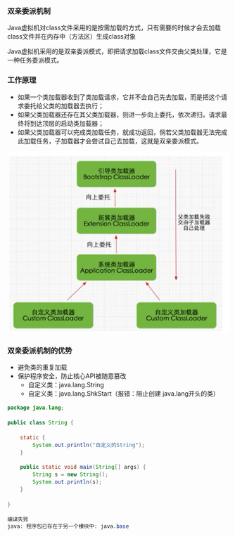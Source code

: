 ### 双亲委派机制

Java虚拟机对class文件采用的是按需加载的方式，只有需要的时候才会去加载class文件并在内存中（方法区）生成class对象

Java虚拟机采用的是双亲委派模式，即把请求加载class文件交由父类处理，它是一种任务委派模式。



### 工作原理

- 如果一个类加载器收到了类加载请求，它并不会自己先去加载，而是把这个请求委托给父类的加载器去执行；
- 如果父类加载器还存在其父类加载器，则进一步向上委托，依次递归，请求最终将到达顶层的启动类加载器；
- 如果父类加载器可以完成类加载任务，就成功返回，倘若父类加载器无法完成此加载任务，子加载器才会尝试自己去加载，这就是双亲委派模式。

![image-20200705105151258](images/image-20200705105151258.png)



### 双亲委派机制的优势

- 避免类的重复加载
- 保护程序安全，防止核心API被随意篡改
  - 自定义类：java.lang.String
  - 自定义类：java.lang.ShkStart（报错：阻止创建 java.lang开头的类）

```java
package java.lang;

public class String {

    static {
        System.out.println("自定义的String");
    }

    public static void main(String[] args) {
        String s = new String();
        System.out.println(s);
    }

}

编译失败
java: 程序包已存在于另一个模块中: java.base
```

